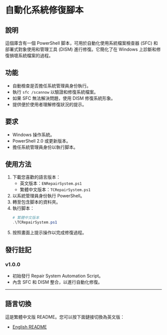 # 自動化系統修復腳本

## 說明

這個庫含有一個 PowerShell 脚本，可用於自動化使用系統檔案檢查器 (SFC) 和部署式對象使用和管理工具 (DISM) 進行修復。它簡化了在 Windows 上診斷和修復損壞系統檔案的過程。

## 功能
- 自動檢查是否擔任系統管理員身份執行。
- 執行 `sfc /scannow` 以驗證和修復系統檔案。
- 如果 SFC 無法解決問題，使用 DISM 修復系統形象。
- 提供便於使用者理解修復狀況的提示。

## 要求
- Windows 操作系統。
- PowerShell 2.0 或更新版本。
- 擔任系統管理員身份以執行脚本。

## 使用方法
1. 下載您喜歡的語言版本：
   - 英文版本：`ENRepairSystem.ps1`
   - 繁體中文版本：`TCRepairSystem.ps1`
2. 以系統管理員身份執行 PowerShell。
3. 轉至包含脚本的資料夾。
4. 執行脚本：
   ```powershell
   # 繁體中文版本
   .\TCRepairSystem.ps1
   ```
5. 按照畫面上提示操作以完成修復過程。

## 發行註記
### v1.0.0
- 初始發行 Repair System Automation Script。
- 內含 SFC 和 DISM 整合，以進行自動化修復。

---

## 語言切換

這是繁體中文版 README。您可以按下面鏈接切換為英文版：

- [English README](EN_README.md)

